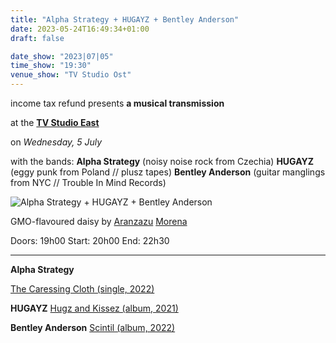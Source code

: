 ```yaml
---
title: "Alpha Strategy + HUGAYZ + Bentley Anderson"
date: 2023-05-24T16:49:34+01:00
draft: false

date_show: "2023|07|05"
time_show: "19:30"
venue_show: "TV Studio Ost"
---
```


income tax refund presents
**a musical transmission**

at the 
[**TV Studio East**](https://hitness.club)

on
*Wednesday, 5 July*

with the bands:
**Alpha Strategy** (noisy noise rock from Czechia)
**HUGAYZ** (eggy punk from Poland // plusz tapes)
**Bentley Anderson** (guitar manglings from NYC // Trouble In Mind Records)

![Alpha Strategy + HUGAYZ + Bentley Anderson](../../posters/2023-07-05.jpg)

GMO-flavoured daisy by [Aranzazu](https://aranzazumoena.com/) [Morena](https://www.instagram.com/aranzazumoena)

Doors: 19h00
Start: 20h00
End: 22h30

----

**Alpha Strategy** 

[The Caressing Cloth (single, 2022)](https://alphastrategy.bandcamp.com/album/the-caressing-cloth)


**HUGAYZ**
[Hugz and Kissez (album, 2021)](https://plusztapes.bandcamp.com/album/hugz-and-kissez) 


**Bentley Anderson**
[Scintil (album, 2022)](https://bentleyanderson.bandcamp.com/album/scintil) 

